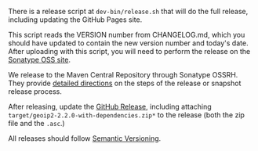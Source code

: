 There is a release script at `dev-bin/release.sh` that will do the full
release, including updating the GitHub Pages site.

This script reads the VERSION number from CHANGELOG.md, which you should have
updated to contain the new version number and today's date. After uploading with
this script, you will need to perform the release on the [Sonatype OSS
site](https://oss.sonatype.org/index.html).

We release to the Maven Central Repository through Sonatype OSSRH. They
provide [detailed directions](http://central.sonatype.org/pages/apache-maven.html)
on the steps of the release or snapshot release process.

After releasing, update the
[GitHub Release](https://github.com/maxmind/GeoIP2-java/releases), including
attaching `target/geoip2-2.2.0-with-dependencies.zip*` to the release (both
the zip file and the `.asc`.)

All releases should follow [Semantic Versioning](http://semver.org/).
